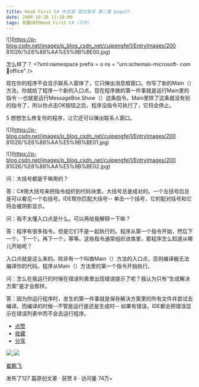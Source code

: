 ```yaml
---
title: Head First C# 中文版 图文皆译 第二章 page57
date: 2008-10-26 11:28:00
tags: 我翻译的Head First C#（习作）
---
```

![](https://p-blog.csdn.net/images/p_blog_csdn_net/cuipengfei1/EntryImages/200
81026/%E6%88%AA%E5%9B%BE00.jpg)

怎么样了？  <?xml:namespace prefix = o ns = "urn:schemas-microsoft-
com:office:office" />

现在你的程序不会显示联系人窗体了，它只弹出消息框窗口。你写了新的Main（）方法，你就给了程序一个新的入口点。现在程序做的第一件事就是运行Main里的指令
--也就是运行MessageBox.Show（）这条指令。Main里除了这条就没有别的指令了，所以你点击OK按钮之后，程序没指令可执行了，它将会停止。

5  想想怎么修复你的程序，让它还可以弹出联系人窗口。

![](https://p-blog.csdn.net/images/p_blog_csdn_net/cuipengfei1/EntryImages/200
81026/%E6%88%AA%E5%9B%BE01.jpg)

![](https://p-blog.csdn.net/images/p_blog_csdn_net/cuipengfei1/EntryImages/200
81026/%E6%88%AA%E5%9B%BE02.jpg)

问：大括号都是干嘛用的？

答：C#用大括号来把指令组织到代码块里。大括号总是成对的。一个左括号后总是可以看见一个右括号。IDE帮你匹配大括号--
单击一个括号，它的配对括号和它将会被阴影显示。

问：我不太懂入口点是什么。可以再给我解释一下嘛？

答：程序有很多指令。但是它们不是一起执行的。程序从第一个指令开始，然后下一个，下一个，再下一个，等等。这些指令通常组织进类里，那程序怎么知道从哪儿开始呢？

入口点就是这么来的。除非有一个叫做Main（）方法的入口点，否则编译器无法编译你的代码。程序从Main（）方法里的第一个指令开始执行。

问：怎么在我运行的时候在错误列表里出现错误提示了呢？我认为只有“生成解决方案”是才会那样。

答：因为你运行程序时，发生的第一件事就是保存解决方案里的所有文件并尝试去编译。而编译的时候--不管是运行是还是生成时--
如果有错误，IDE都会把错误显示在错误列表中而不会去运行程序。

  * [ 点赞  ](javascript:;)
  * [ 收藏  ](javascript:;)
  * [ 分享 ](javascript:;)

[ ![](https://profile.csdnimg.cn/5/2/5/3_cuipengfei1)
![](https://g.csdnimg.cn/static/user-reg-year/1x/11.png)
](https://blog.csdn.net/cuipengfei1)

[ 崔鹏飞 ](https://blog.csdn.net/cuipengfei1)

发布了127 篇原创文章  ·  获赞 8  ·  访问量 74万+


